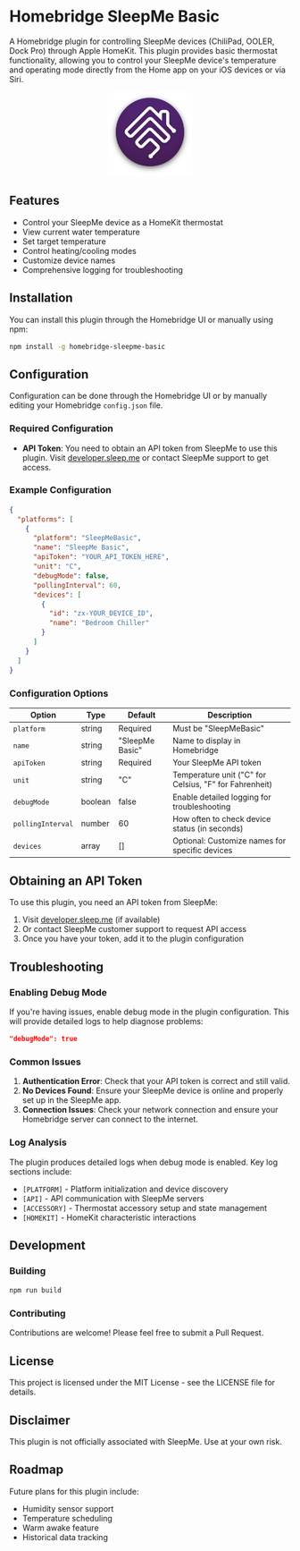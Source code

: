 # Homebridge SleepMe Basic

A Homebridge plugin for controlling SleepMe devices (ChiliPad, OOLER, Dock Pro) through Apple HomeKit. This plugin provides basic thermostat functionality, allowing you to control your SleepMe device's temperature and operating mode directly from the Home app on your iOS devices or via Siri.

<p align="center">
<img src="https://github.com/homebridge/branding/raw/master/logos/homebridge-color-round-stylized.png" width="150">
</p>

## Features

- Control your SleepMe device as a HomeKit thermostat
- View current water temperature
- Set target temperature
- Control heating/cooling modes
- Customize device names
- Comprehensive logging for troubleshooting

## Installation

You can install this plugin through the Homebridge UI or manually using npm:

```bash
npm install -g homebridge-sleepme-basic
```

## Configuration

Configuration can be done through the Homebridge UI or by manually editing your Homebridge `config.json` file.

### Required Configuration

- **API Token**: You need to obtain an API token from SleepMe to use this plugin. Visit [developer.sleep.me](https://developer.sleep.me) or contact SleepMe support to get access.

### Example Configuration

```json
{
  "platforms": [
    {
      "platform": "SleepMeBasic",
      "name": "SleepMe Basic",
      "apiToken": "YOUR_API_TOKEN_HERE",
      "unit": "C",
      "debugMode": false,
      "pollingInterval": 60,
      "devices": [
        {
          "id": "zx-YOUR_DEVICE_ID",
          "name": "Bedroom Chiller"
        }
      ]
    }
  ]
}
```

### Configuration Options

| Option | Type | Default | Description |
|--------|------|---------|-------------|
| `platform` | string | Required | Must be "SleepMeBasic" |
| `name` | string | "SleepMe Basic" | Name to display in Homebridge |
| `apiToken` | string | Required | Your SleepMe API token |
| `unit` | string | "C" | Temperature unit ("C" for Celsius, "F" for Fahrenheit) |
| `debugMode` | boolean | false | Enable detailed logging for troubleshooting |
| `pollingInterval` | number | 60 | How often to check device status (in seconds) |
| `devices` | array | [] | Optional: Customize names for specific devices |

## Obtaining an API Token

To use this plugin, you need an API token from SleepMe:

1. Visit [developer.sleep.me](https://developer.sleep.me) (if available)
2. Or contact SleepMe customer support to request API access
3. Once you have your token, add it to the plugin configuration

## Troubleshooting

### Enabling Debug Mode

If you're having issues, enable debug mode in the plugin configuration. This will provide detailed logs to help diagnose problems:

```json
"debugMode": true
```

### Common Issues

1. **Authentication Error**: Check that your API token is correct and still valid.
2. **No Devices Found**: Ensure your SleepMe device is online and properly set up in the SleepMe app.
3. **Connection Issues**: Check your network connection and ensure your Homebridge server can connect to the internet.

### Log Analysis

The plugin produces detailed logs when debug mode is enabled. Key log sections include:

- `[PLATFORM]` - Platform initialization and device discovery
- `[API]` - API communication with SleepMe servers
- `[ACCESSORY]` - Thermostat accessory setup and state management
- `[HOMEKIT]` - HomeKit characteristic interactions

## Development

### Building

```bash
npm run build
```

### Contributing

Contributions are welcome! Please feel free to submit a Pull Request.

## License

This project is licensed under the MIT License - see the LICENSE file for details.

## Disclaimer

This plugin is not officially associated with SleepMe. Use at your own risk.

## Roadmap

Future plans for this plugin include:

- Humidity sensor support
- Temperature scheduling
- Warm awake feature
- Historical data tracking
